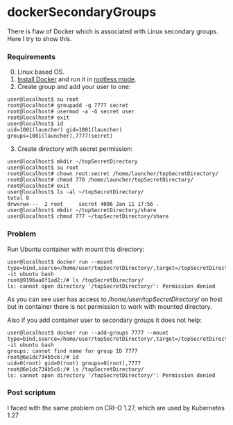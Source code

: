 # dockerSecondaryGroups
There is flaw of Docker which is associated with Linux secondary groups.  
Here I try to show this.

### Requirements
0. Linux based OS.
1. [Install Docker](https://docs.docker.com/engine/install/) and run it in [rootless mode](https://docs.docker.com/engine/security/rootless/).
2. Create group and add your user to one:
```console
user@localhost$ su root
root@localhost# groupadd -g 7777 secret
root@localhost# usermod -a -G secret user
root@localhost# exit
user@localhost$ id
uid=1001(launcher) gid=1001(launcher) groups=1001(launcher),7777(secret)
```
3. Create directory with secret permission:
```console
user@localhost$ mkdir ~/topSecretDirectory
user@localhost$ su root
root@localhost# chown root:secret /home/launcher/topSecretDirectory/
root@localhost# chmod 770 /home/launcher/topSecretDirectory/
root@localhost# exit
user@localhost$ ls -al ~/topSecretDirectory/
total 8
drwxrwx---  2 root     secret 4096 Jan 11 17:56 .
user@localhost$ mkdir ~/topSecretDirectory/share
user@localhost$ chmod 777 ~/topSecretDirectory/share
```

### Problem
Run Ubuntu container with mount this directory:
```console
user@localhost$ docker run --mount type=bind,source=/home/user/topSecretDirectory/,target=/topSecretDirectory/ -it ubuntu bash
root@9196aa8f1ad2:/# ls /topSecretDirectory/
ls: cannot open directory '/topSecretDirectory/': Permission denied
```  
As you can see user has access to */home/user/topSecretDirectory/* on host but in container there is not permission to work with mounted directory.

Also if you add container user to secondary groups it does not help:
```console
user@localhost$ docker run --add-groups 7777 --mount type=bind,source=/home/user/topSecretDirectory/,target=/topSecretDirectory/ -it ubuntu bash
groups: cannot find name for group ID 7777
root@6e1dc734b5c6:/# id
uid=0(root) gid=0(root) groups=0(root),7777
root@6e1dc734b5c6:/# ls /topSecretDirectory/
ls: cannot open directory '/topSecretDirectory/': Permission denied
```

### Post scriptum
I faced with the same problem on CRI-O 1.27, which are used by Kubernetes 1.27
